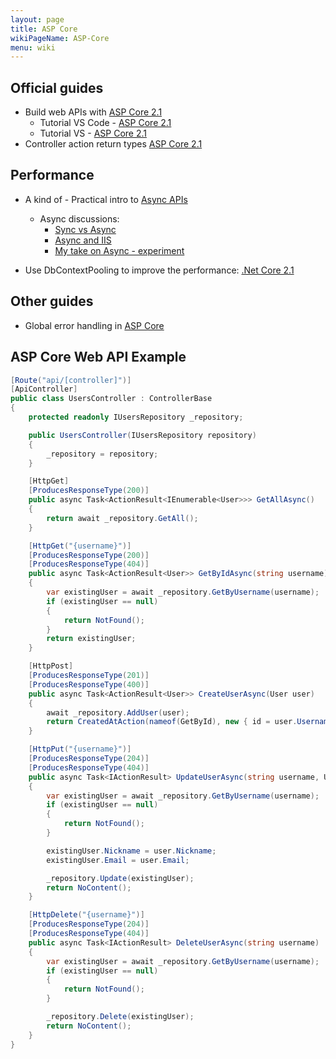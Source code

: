```yaml
---
layout: page
title: ASP Core
wikiPageName: ASP-Core
menu: wiki
---
```


## Official guides

* Build web APIs with [ASP Core 2.1](https://docs.microsoft.com/en-us/aspnet/core/web-api/?view=aspnetcore-2.1)
  * Tutorial VS Code - [ASP Core 2.1](https://docs.microsoft.com/en-us/aspnet/core/tutorials/web-api-vsc?view=aspnetcore-2.1)
  * Tutorial VS - [ASP Core 2.1](https://docs.microsoft.com/en-us/aspnet/core/tutorials/first-web-api?view=aspnetcore-2.1)
* Controller action return types [ASP Core 2.1](https://docs.microsoft.com/en-us/aspnet/core/web-api/action-return-types?view=aspnetcore-2.1)

## Performance

* A kind of - Practical intro to [Async APIs](https://www.carlrippon.com/scalable-and-performant-asp-net-core-web-apis-asynchronous-operations/)
  * Async discussions: 
    * [Sync vs Async](https://caleblloyd.com/software/net-core-mvc-thread-pool-vs-async/) 
    * [Async and IIS](https://blogs.msdn.microsoft.com/rickandy/2011/07/19/should-my-database-calls-be-asynchronous-part-ii/) 
    * [My take on Async - experiment](http://www.tugberkugurlu.com/archive/my-take-on-task-base-asynchronous-programming-in-c-sharp-5-0-and-asp-net-mvc-web-applications)

* Use DbContextPooling to improve the performance: [.Net Core 2.1](https://neelbhatt.com/2018/02/27/use-dbcontextpooling-to-improve-the-performance-net-core-2-1-feature/)

## Other guides

* Global error handling in [ASP Core](https://code-maze.com/global-error-handling-aspnetcore/)

## ASP Core Web API Example

```csharp
[Route("api/[controller]")]
[ApiController]
public class UsersController : ControllerBase
{
    protected readonly IUsersRepository _repository;

    public UsersController(IUsersRepository repository)
    {
        _repository = repository;
    }

    [HttpGet]
    [ProducesResponseType(200)]
    public async Task<ActionResult<IEnumerable<User>>> GetAllAsync()
    {
        return await _repository.GetAll();
    }        

    [HttpGet("{username}")]
    [ProducesResponseType(200)]
    [ProducesResponseType(404)]
    public async Task<ActionResult<User>> GetByIdAsync(string username)
    {
        var existingUser = await _repository.GetByUsername(username);
        if (existingUser == null)
        {
            return NotFound();
        }
        return existingUser;
    }

    [HttpPost]
    [ProducesResponseType(201)]
    [ProducesResponseType(400)]
    public async Task<ActionResult<User>> CreateUserAsync(User user)
    {
        await _repository.AddUser(user);
        return CreatedAtAction(nameof(GetById), new { id = user.Username }, user);
    }

    [HttpPut("{username}")]
    [ProducesResponseType(204)]
    [ProducesResponseType(404)]
    public async Task<IActionResult> UpdateUserAsync(string username, User user)
    {
        var existingUser = await _repository.GetByUsername(username);
        if (existingUser == null)
        {
            return NotFound();
        }

        existingUser.Nickname = user.Nickname;
        existingUser.Email = user.Email;

        _repository.Update(existingUser);
        return NoContent();
    }

    [HttpDelete("{username}")]
    [ProducesResponseType(204)]
    [ProducesResponseType(404)]
    public async Task<IActionResult> DeleteUserAsync(string username)
    {
        var existingUser = await _repository.GetByUsername(username);
        if (existingUser == null)
        {
            return NotFound();
        }

        _repository.Delete(existingUser);
        return NoContent();
    }
}
```
